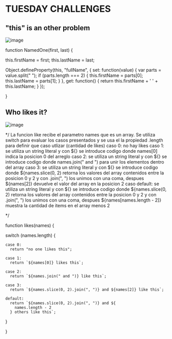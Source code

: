 # TUESDAY CHALLENGES

## "this" is an other problem

![image](https://user-images.githubusercontent.com/117783981/215009432-7f87cb8f-0602-4ce4-ba0a-f764c1a46862.png)

function NamedOne(first, last) {

  this.firstName = first;
  this.lastName = last;

  Object.defineProperty(this, "fullName", {
    set: function(value) {
      var parts = value.split(" ");
      if (parts.length === 2) {
        this.firstName = parts[0];
        this.lastName = parts[1];
      }
    },
    get: function() {
      return this.firstName + ' ' + this.lastName;
    }
  });
  
}


## Who likes it?


![image](https://user-images.githubusercontent.com/117783981/215021840-bed7a8a3-bce5-4b4a-a56d-a5ce0c8db6ec.png)

*/
La funcion like recibe el parametro names que es un array.
Se utiliza switch para evaluar los casos presentados y se usa el la propiedad .length para definir que caso utlizar (cantidad de likes)
caso 0: no hay likes
caso 1: se utiliza un string literal y con ${} se introduce codigo donde names[0] indica la posicion 0 del arreglo
caso 2: se utiliza un string literal y con ${} se introduce codigo donde names.join(" and ") para unir los elementos dentro del array
caso 3: se utiliza un string literal y con ${} se introduce codigo donde ${names.slice(0, 2) retorna los valores del array contenidos
entre la posicion 0 y 2 y con .join(", ") los unimos con una coma, despues ${names[2]} devuelve el valor del array en la posicion 2
caso default: se utiliza un string literal y con ${} se introduce codigo donde ${names.slice(0, 2) retorna los valores del array contenidos
entre la posicion 0 y 2 y con .join(", ") los unimos con una coma, despues ${names[names.length - 2]} muestra la cantidad de items en el array 
menos 2

*/

function likes(names) {

   switch (names.length) {
   
    case 0:
      return "no one likes this";
      
    case 1:
      return `${names[0]} likes this`;
      
    case 2:
      return `${names.join(" and ")} like this`;
      
    case 3:
      return `${names.slice(0, 2).join(", ")} and ${names[2]} like this`;
      
    default:
      return `${names.slice(0, 2).join(", ")} and ${
        names.length - 2
      } others like this`;
      
  }
  
}
